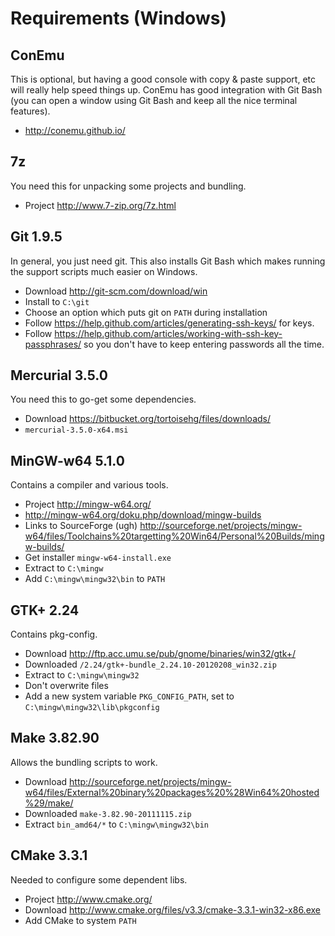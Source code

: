 # Requirements (Windows)

## ConEmu

This is optional, but having a good console with copy &amp; paste support,
etc will really help speed things up.  ConEmu has good integration with Git
Bash (you can open a window using Git Bash and keep all the nice terminal
features).

 - http://conemu.github.io/

## 7z

You need this for unpacking some projects and bundling.

 - Project http://www.7-zip.org/7z.html

## Git 1.9.5

In general, you just need git.  This also installs Git Bash which makes
running the support scripts much easier on Windows.

 - Download http://git-scm.com/download/win
 - Install to `C:\git`
 - Choose an option which puts git on `PATH` during installation
 - Follow https://help.github.com/articles/generating-ssh-keys/ for keys.
 - Follow https://help.github.com/articles/working-with-ssh-key-passphrases/
   so you don't have to keep entering passwords all the time.

## Mercurial 3.5.0

You need this to go-get some dependencies.

 - Download https://bitbucket.org/tortoisehg/files/downloads/
 - `mercurial-3.5.0-x64.msi`

## MinGW-w64 5.1.0

Contains a compiler and various tools.

 - Project http://mingw-w64.org/
 - http://mingw-w64.org/doku.php/download/mingw-builds
 - Links to SourceForge (ugh) http://sourceforge.net/projects/mingw-w64/files/Toolchains%20targetting%20Win64/Personal%20Builds/mingw-builds/
 - Get installer `mingw-w64-install.exe`
 - Extract to `C:\mingw`
 - Add `C:\mingw\mingw32\bin` to `PATH`

## GTK+ 2.24

Contains pkg-config.

 - Download http://ftp.acc.umu.se/pub/gnome/binaries/win32/gtk+/
 - Downloaded `/2.24/gtk+-bundle_2.24.10-20120208_win32.zip`
 - Extract to `C:\mingw\mingw32`
 - Don't overwrite files
 - Add a new system variable `PKG_CONFIG_PATH`, set to `C:\mingw\mingw32\lib\pkgconfig`

## Make 3.82.90

Allows the bundling scripts to work.

 - Download http://sourceforge.net/projects/mingw-w64/files/External%20binary%20packages%20%28Win64%20hosted%29/make/
 - Downloaded `make-3.82.90-20111115.zip`
 - Extract `bin_amd64/*` to `C:\mingw\mingw32\bin`

## CMake 3.3.1

Needed to configure some dependent libs.

 - Project http://www.cmake.org/
 - Download http://www.cmake.org/files/v3.3/cmake-3.3.1-win32-x86.exe
 - Add CMake to system `PATH`
